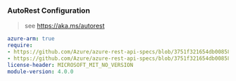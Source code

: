### AutoRest Configuration

> see https://aka.ms/autorest

``` yaml
azure-arm: true
require:
- https://github.com/Azure/azure-rest-api-specs/blob/3751f321654db00858e70649291af5c81e94611e/specification/compute/resource-manager/readme.md
- https://github.com/Azure/azure-rest-api-specs/blob/3751f321654db00858e70649291af5c81e94611e/specification/compute/resource-manager/readme.go.md
license-header: MICROSOFT_MIT_NO_VERSION
module-version: 4.0.0
```